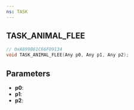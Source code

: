 ```yaml
---
ns: TASK
---
```

## TASK_ANIMAL_FLEE

```c
// 0xA899B61C66F09134
void TASK_ANIMAL_FLEE(Any p0, Any p1, Any p2);
```

## Parameters
* **p0**:
* **p1**:
* **p2**:
